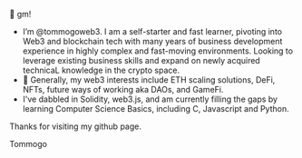 👋 gm!
- I’m @tommogoweb3. I am a self-starter and fast learner, pivoting into Web3 and blockchain tech with many years of business development experience in highly complex and fast-moving environments. Looking to leverage existing business skills and expand on newly acquired technicaL knowledge in the crypto space.
- 👀 Generally, my web3 interests include ETH scaling solutions, DeFi, NFTs, future ways of working aka DAOs, and GameFi.
- I've dabbled in Solidity, web3.js, and am currently filling the gaps by learning Computer Science Basics, including C, Javascript and Python.

Thanks for visiting my github page.

Tommogo

<!---
tommogoweb3/tommogoweb3 is a ✨ special ✨ repository because its `README.md` (this file) appears on your GitHub profile.
You can click the Preview link to take a look at your changes.
--->
